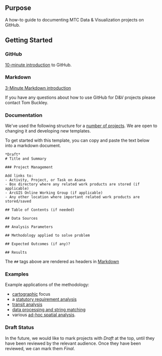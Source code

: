 ## Purpose   

A how-to guide to documenting MTC Data & Visualization projects on GitHub.  

## Getting Started 

### GitHub

[10-minute introduction](https://guides.github.com/activities/hello-world/) to GitHub.  

### Markdown

[3-Minute Markdown introduction](https://guides.github.com/features/mastering-markdown/)

If you have any questions about how to use GitHub for D&V projects please contact Tom Buckley.  

### Documentation

We've used the following structure for a [number of projects](#examples). We are open to changing it and developing new templates.

To get started with this template, you can copy and paste the text below into a markdown document. 

```
*Draft*
# Title and Summary

### Project Management 

Add links to:
- Activity, Project, or Task on Asana 
- Box directory where any related work products are stored (if applicable) 
- ArcGIS Online Working Group (if applicable) 
- Any other location where important related work products are stored/saved 

## Table of Contents (if needed) 

## Data Sources

## Analysis Parameters

## Methodology applied to solve problem

## Expected Outcomes (if any)?

## Results
```

The `##` tags above are rendered as headers in [Markdown](#Markdown)  

### Examples

Example applications of the methodology:

- [cartographic](https://github.com/BayAreaMetro/motm) focus
- a [statutory requirement analysis](https://github.com/BayAreaMetro/tpp_ceqa_map_for_pba_17) 
- [transit analysis](https://github.com/BayAreaMetro/RegionalTransitDatabase/blob/master/docs/transit_priority_areas.md) 
- [data processing and string matching](https://github.com/BayAreaMetro/vital-signs-traffic-data)
- various [ad-hoc spatial analysis](https://github.com/BayAreaMetro/Adhoc-Spatial-Analysis).      

### Draft Status  

In the future, we would like to mark projects with *Draft* at the top, until they have been reviewed by the relevant audience. Once they have been reviewed, we can mark them *Final*. 
